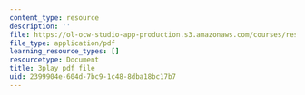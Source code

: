 ```yaml
---
content_type: resource
description: ''
file: https://ol-ocw-studio-app-production.s3.amazonaws.com/courses/res-9-003-brains-minds-and-machines-summer-course-summer-2015/2399904e604d7bc91c488dba18bc17b7_3Mvzp5xvEXA.pdf
file_type: application/pdf
learning_resource_types: []
resourcetype: Document
title: 3play pdf file
uid: 2399904e-604d-7bc9-1c48-8dba18bc17b7
---
```

